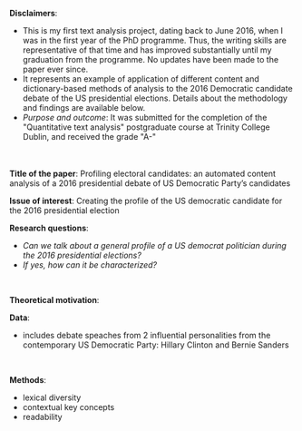 <b>Disclaimers</b>:
* This is my first text analysis project, dating back to June 2016, when I was in the first year of the PhD programme. Thus, the writing skills are representative of that time and has improved substantially until my graduation from the programme. No updates have been made to the paper ever since.
* It represents an example of application of different content and dictionary-based methods of analysis to the 2016 Democratic candidate debate of the US presidential elections. Details about the methodology and findings are available below. 
* <i>Purpose and outcome</i>: It was submitted for the completion of the "Quantitative text analysis" postgraduate course at Trinity College Dublin, and received the grade "A-"
<br>
<br>
<b>Title of the paper</b>: Profiling electoral candidates: an automated content analysis of a 2016 presidential debate of US Democratic Party’s candidates
<br>

<b>Issue of interest</b>: Creating the profile of the US democratic candidate for the 2016 presidential election
<br>

<b>Research questions</b>:
* <i>Can we talk about a general profile of a US democrat politician during the 2016 presidential elections?</i>
* <i>If yes, how can it be characterized?</i>
<br>

<b>Theoretical motivation</b>:
<br>

<b>Data</b>: 
* includes debate speaches from 2 influential personalities from the contemporary US Democratic Party: Hillary Clinton and Bernie Sanders
<br>

<b>Methods</b>:
* lexical diversity 
* contextual key concepts
* readability
<br>

